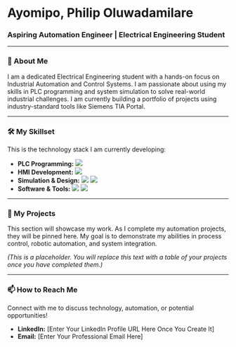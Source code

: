 # Ayomipo, Philip Oluwadamilare
### Aspiring Automation Engineer | Electrical Engineering Student

---

### 👋 About Me
I am a dedicated Electrical Engineering student with a hands-on focus on Industrial Automation and Control Systems. I am passionate about using my skills in PLC programming and system simulation to solve real-world industrial challenges. I am currently building a portfolio of projects using industry-standard tools like Siemens TIA Portal.

---

### 🛠️ My Skillset
This is the technology stack I am currently developing:

*   **PLC Programming:**
    <img src="https://img.shields.io/badge/Siemens-TIA Portal-009999?style=for-the-badge&logo=siemens" />
*   **HMI Development:**
    <img src="https://img.shields.io/badge/Siemens-WinCC-009999?style=for-the-badge&logo=siemens" />
*   **Simulation & Design:**
    <img src="https://img.shields.io/badge/Factory I/O-Simulation-grey?style=for-the-badge" />
    <img src="https://img.shields.io/badge/Proteus-Circuit Design-blue?style=for-the-badge" />
*   **Software & Tools:**
    <img src="https://img.shields.io/badge/Microsoft Excel-1D6F42?style=for-the-badge&logo=microsoft-excel" />
    <img src="https://img.shields.io/badge/AutoCAD-F29B0C?style=for-the-badge&logo=autodesk" />

---

### 🚀 My Projects
This section will showcase my work. As I complete my automation projects, they will be pinned here. My goal is to demonstrate my abilities in process control, robotic automation, and system integration.

*(This is a placeholder. You will replace this text with a table of your projects once you have completed them.)*

---

### 📫 How to Reach Me
Connect with me to discuss technology, automation, or potential opportunities!

*   **LinkedIn:** [Enter Your LinkedIn Profile URL Here Once You Create It]
*   **Email:** [Enter Your Professional Email Here]
